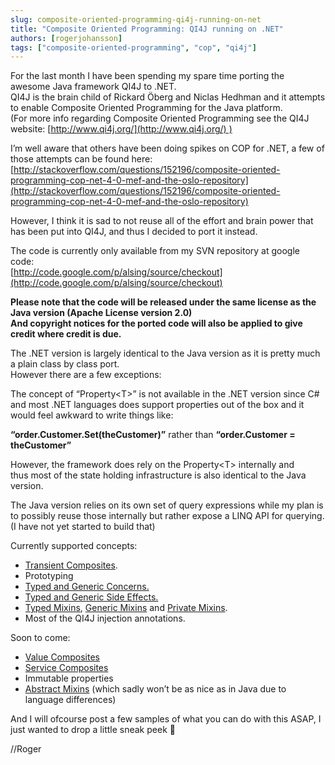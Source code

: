 ```yaml
---
slug: composite-oriented-programming-qi4j-running-on-net
title: "Composite Oriented Programming: QI4J running on .NET"
authors: [rogerjohansson]
tags: ["composite-oriented-programming", "cop", "qi4j"]
---
```

For the last month I have been spending my spare time porting the awesome Java framework QI4J to .NET.  
QI4J is the brain child of Rickard Öberg and Niclas Hedhman and it attempts to enable Composite Oriented Programming for the Java platform.  
(For more info regarding Composite Oriented Programming see the QI4J website: [http://www.qi4j.org/](http://www.qi4j.org/) )

<!-- truncate -->

I’m well aware that others have been doing spikes on COP for .NET, a few of those attempts can be found here:  
[http://stackoverflow.com/questions/152196/composite-oriented-programming-cop-net-4-0-mef-and-the-oslo-repository](http://stackoverflow.com/questions/152196/composite-oriented-programming-cop-net-4-0-mef-and-the-oslo-repository)

However, I think it is sad to not reuse all of the effort and brain power that has been put into QI4J, and thus I decided to port it instead.

The code is currently only available from my SVN repository at google code:  
[http://code.google.com/p/alsing/source/checkout](http://code.google.com/p/alsing/source/checkout)

**Please note that the code will be released under the same license as the Java version (Apache License version 2.0)  
And copyright notices for the ported code will also be applied to give credit where credit is due.**

The .NET version is largely identical to the Java version as it is pretty much a plain class by class port.  
However there are a few exceptions:

The concept of “Property\<T\>” is not available in the .NET version since C# and most .NET languages does support properties out of the box and it would feel awkward to write things like:

**“order.Customer.Set(theCustomer)”** rather than **“order.Customer = theCustomer”**

However, the framework does rely on the Property\<T\> internally and thus most of the state holding infrastructure is also identical to the Java version.

The Java version relies on its own set of query expressions while my plan is to possibly reuse those internally but rather expose a LINQ API for querying.  
(I have not yet started to build that)

Currently supported concepts:

- [Transient Composites](http://www.qi4j.org/48.html).
- Prototyping
- [Typed and Generic Concerns.](http://www.qi4j.org/50.html)
- [Typed and Generic Side Effects.](http://www.qi4j.org/63.html)
- [Typed Mixins](http://www.qi4j.org/58.html), [Generic Mixins](http://www.qi4j.org/55.html) and [Private Mixins](http://www.qi4j.org/220.html).
- Most of the QI4J injection annotations.

Soon to come:

- [Value Composites](http://www.qi4j.org/65.html)
- [Service Composites](http://www.qi4j.org/62.html)
- Immutable properties
- [Abstract Mixins](http://www.qi4j.org/44.html) (which sadly won’t be as nice as in Java due to language differences)

And I will ofcourse post a few samples of what you can do with this ASAP, I just wanted to drop a little sneak peek 🙂

//Roger
